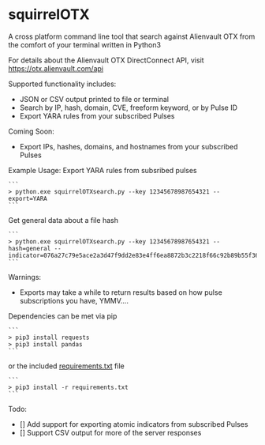 # squirrelOTX
A cross platform command line tool that search against Alienvault OTX from the comfort of your terminal written in Python3

For details about the Alienvault OTX DirectConnect API, visit https://otx.alienvault.com/api

Supported functionality includes:
* JSON or CSV output printed to file or terminal
* Search by IP, hash, domain, CVE, freeform keyword, or by Pulse ID
* Export YARA rules from your subscribed Pulses

Coming Soon:
* Export IPs, hashes, domains, and hostnames from your subscribed Pulses

Example Usage:
Export YARA rules from subsribed pulses

    ```
    > python.exe squirrelOTXsearch.py --key 12345678987654321 --export=YARA
    ```

Get general data about a file hash

    ```
    > python.exe squirrelOTXsearch.py --key 12345678987654321 --hash=general --indicator=076a27c79e5ace2a3d47f9dd2e83e4ff6ea8872b3c2218f66c92b89b55f36560
    ```

Warnings:
- Exports may take a while to return results based on how pulse subscriptions you have, YMMV....

Dependencies can be met via pip

    ```
    > pip3 install requests
    > pip3 install pandas
    ```

or the included [requirements.txt](./requirements.txt) file

    ```
    > pip3 install -r requirements.txt
    ```

Todo:
- [] Add support for exporting atomic indicators from subscribed Pulses
- [] Support CSV output for more of the server responses
